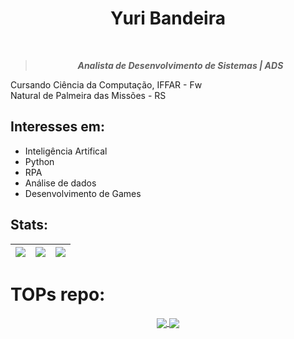 <h1 align="center"> Yuri Bandeira </h1>


<div align="center">

<br>
<blockquote>
    <p><i>
                            <b> Analista de Desenvolvimento de Sistemas | ADS </b>
    </i></p>
</blockquote>
</div>

Cursando Ciência da Computação, IFFAR - Fw<br/>
Natural de Palmeira das Missões - RS

## Interesses em:
   - Inteligência Artifical
   - Python
   - RPA
   - Análise de dados
   - Desenvolvimento de Games
     
## Stats:

| ![](https://github-readme-streak-stats.herokuapp.com/?user=YuriBandeira28&theme=dark&show_icons=true&hide_border=true) | ![](http://github-profile-summary-cards.vercel.app/api/cards/repos-per-language?username=YuriBandeira28&theme=dark&show_icons=true) | ![](http://github-profile-summary-cards.vercel.app/api/cards/most-commit-language?username=YuriBandeira28&theme=dark&show_icons=true) |
| :-: | :-: | :-: |

# TOPs repo:
<div align="center"> 
<a href="https://github.com/kvrolinne/LP1-FACESG">
  <img align="center" src="https://github-readme-stats.vercel.app/api/pin/?username=YuriBandeira28&repo=Solar_Sistem&theme=dark" />
</a>
<a href="https://github.com/kvrolinne/LP1-FACESG">
  <img align="center" src="https://github-readme-stats.vercel.app/api/pin/?username=YuriBandeira28&repo=celta_advendures&theme=dark" />
</a>


</div>

